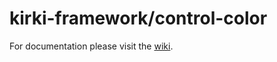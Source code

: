 # kirki-framework/control-color

For documentation please visit the [wiki](https://github.com/kirki-framework/control-color/wiki/).
